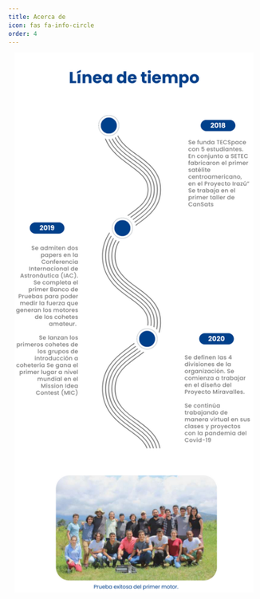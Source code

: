 ```yaml
---
title: Acerca de
icon: fas fa-info-circle
order: 4
---
```

   <div align="center"><img src="../images/acercade.png" alt="pagina_web" style="width:30rem;" align="middle"/></div>
